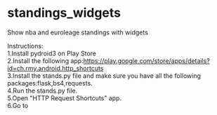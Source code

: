 # standings_widgets
Show nba and euroleage standings with widgets

Instructions:<br>
1.Install pydroid3 on Play Store<br>
2.Install the following app:https://play.google.com/store/apps/details?id=ch.rmy.android.http_shortcuts<br>
3.Install the stands.py file and make sure you have all the following packages:flask,bs4,requests.<br>
4.Run the stands.py file.<br>
5.Open "HTTP Request Shortcuts" app.<br>
6.Go to 

